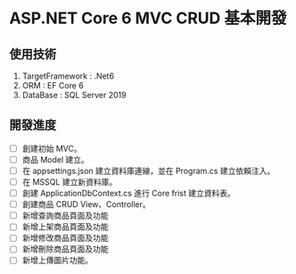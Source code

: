# ASP.NET Core 6 MVC CRUD 基本開發

## 使用技術

1. TargetFramework : .Net6
1. ORM : EF Core 6
1. DataBase : SQL Server 2019

## 開發進度

- [ ] 創建初始 MVC。
- [ ] 商品 Model 建立。
- [ ] 在 appsettings.json 建立資料庫連線，並在 Program.cs 建立依賴注入。
- [ ] 在 MSSQL 建立新資料庫。
- [ ] 創建 ApplicationDbContext.cs 進行 Core frist 建立資料表。
- [ ] 創建商品 CRUD View、Controller。
- [ ] 新增查詢商品頁面及功能
- [ ] 新增上架商品頁面及功能
- [ ] 新增修改商品頁面及功能
- [ ] 新增刪除商品頁面及功能
- [ ] 新增上傳圖片功能。
